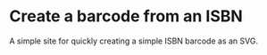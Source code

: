 # Create a barcode from an ISBN

A simple site for quickly creating a simple ISBN barcode as an SVG.
